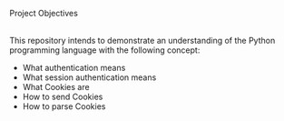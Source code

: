 Project Objectives<br><br>

This repository intends to demonstrate an understanding of the Python programming language with the following concept:<br>
* What authentication means<br>
* What session authentication means<br>
* What Cookies are<br>
* How to send Cookies<br>
* How to parse Cookies

